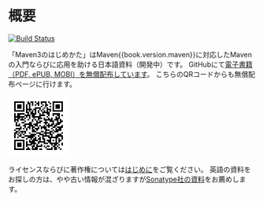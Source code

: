 # 概要

[![Build Status](https://travis-ci.org/KengoTODA/what-is-maven.svg)](https://travis-ci.org/KengoTODA/what-is-maven)

「Maven3のはじめかた」はMaven{{book.version.maven}}に対応したMavenの入門ならびに応用を助ける日本語資料（開発中）です。
GitHubにて[電子書籍（PDF, ePUB, MOBI）を無償配布しています](https://github.com/KengoTODA/what-is-maven/releases)。
こちらのQRコードからも無償配布ページに行けます。

![qr code](QR.png "https://maven3.kengo-toda.jp/")

ライセンスならびに著作権については[はじめに](./preface.md)をご覧ください。
英語の資料をお探しの方は、やや古い情報が混ざりますが[Sonatype社の資料](http://www.sonatype.com/resources/books)をお薦めします。
